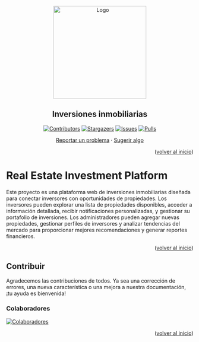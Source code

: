<a name="readme-top"></a>

<div align="center">

<a href="https://github.com/No-Country-simulation/c21-14-m-csharp-react">
  <img src="https://img.freepik.com/vector-premium/logotipo-inversion-inmobiliaria_786241-146.jpg" alt="Logo" width="250" />
</a>

## Inversiones inmobiliarias

[![Contributors][contributors-shield]][contributors-url]
[![Stargazers][stars-shield]][stars-url]
[![Issues][issues-shield]][issues-url]
[![Pulls][pulls-shield]][pulls-url]

[Reportar un problema](https://github.com/No-Country-simulation/c21-14-m-csharp-react/issues) · [Sugerir algo](https://github.com/No-Country-simulation/c21-14-m-csharp-react/issues)

</div>

<p align="right">(<a href="#readme-top">volver al inicio</a>)</p>

# Real Estate Investment Platform

Este proyecto es una plataforma web de inversiones inmobiliarias diseñada para conectar inversores con oportunidades de propiedades. Los inversores pueden explorar una lista de propiedades disponibles, acceder a información detallada, recibir notificaciones personalizadas, y gestionar su portafolio de inversiones. Los administradores pueden agregar nuevas propiedades, gestionar perfiles de inversores y analizar tendencias del mercado para proporcionar mejores recomendaciones y generar reportes financieros.

<p align="right">(<a href="#readme-top">volver al inicio</a>)</p>

## Contribuir

Agradecemos las contribuciones de todos. Ya sea una corrección de errores, una nueva característica o una mejora a nuestra documentación, ¡tu ayuda es bienvenida!

### Colaboradores

[![Colaboradores](https://contrib.rocks/image?repo=No-Country-simulation/c21-14-m-csharp-react)](https://github.com/No-Country-simulation/c21-14-m-csharp-react/graphs/contributors)

<p align="right">(<a href="#readme-top">volver al inicio</a>)</p>

[contributors-shield]: https://img.shields.io/github/contributors/No-Country-simulation/c21-14-m-csharp-react.svg?style=for-the-badge
[contributors-url]: https://github.com/No-Country-simulation/c21-14-m-csharp-react/graphs/contributors
[forks-shield]: https://img.shields.io/github/forks/No-Country-simulation/c21-14-m-csharp-react.svg?style=for-the-badge
[forks-url]: https://github.com/No-Country-simulation/c21-14-m-csharp-react/network/members
[stars-shield]: https://img.shields.io/github/stars/No-Country-simulation/c21-14-m-csharp-react.svg?style=for-the-badge
[stars-url]: https://github.com/No-Country-simulation/c21-14-m-csharp-react/stargazers
[issues-shield]: https://img.shields.io/github/issues/No-Country-simulation/c21-14-m-csharp-react.svg?style=for-the-badge
[issues-url]: https://github.com/No-Country-simulation/c21-14-m-csharp-react/issues
[pulls-shield]: https://img.shields.io/badge/PULL%20REQUESTS-0-44cc11?style=for-the-badge
[pulls-url]: https://github.com/No-Country-simulation/c21-14-m-csharp-react/pulls
[badge-empty-url]: #!
